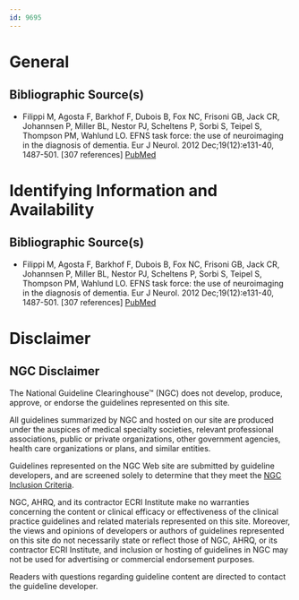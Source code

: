 ```yaml
---
id: 9695
---
```


# General

## Bibliographic Source(s)

- Filippi M, Agosta F, Barkhof F, Dubois B, Fox NC, Frisoni GB, Jack CR, Johannsen P, Miller BL, Nestor PJ, Scheltens P, Sorbi S, Teipel S, Thompson PM, Wahlund LO. EFNS task force: the use of neuroimaging in the diagnosis of dementia. Eur J Neurol. 2012 Dec;19(12):e131-40, 1487-501. [307 references] [ PubMed ](http://www.ncbi.nlm.nih.gov/entrez/query.fcgi?cmd=Retrieve&db=pubmed&dopt=Abstract&list_uids=22900895)

# Identifying Information and Availability

## Bibliographic Source(s)

- Filippi M, Agosta F, Barkhof F, Dubois B, Fox NC, Frisoni GB, Jack CR, Johannsen P, Miller BL, Nestor PJ, Scheltens P, Sorbi S, Teipel S, Thompson PM, Wahlund LO. EFNS task force: the use of neuroimaging in the diagnosis of dementia. Eur J Neurol. 2012 Dec;19(12):e131-40, 1487-501. [307 references] [ PubMed ](http://www.ncbi.nlm.nih.gov/entrez/query.fcgi?cmd=Retrieve&db=pubmed&dopt=Abstract&list_uids=22900895)

# Disclaimer

## NGC Disclaimer

The National Guideline Clearinghouse™ (NGC) does not develop, produce, approve, or endorse the guidelines represented on this site.

All guidelines summarized by NGC and hosted on our site are produced under the auspices of medical specialty societies, relevant professional associations, public or private organizations, other government agencies, health care organizations or plans, and similar entities.

Guidelines represented on the NGC Web site are submitted by guideline developers, and are screened solely to determine that they meet the [NGC Inclusion Criteria](/help-and-about/summaries/inclusion-criteria).

NGC, AHRQ, and its contractor ECRI Institute make no warranties concerning the content or clinical efficacy or effectiveness of the clinical practice guidelines and related materials represented on this site. Moreover, the views and opinions of developers or authors of guidelines represented on this site do not necessarily state or reflect those of NGC, AHRQ, or its contractor ECRI Institute, and inclusion or hosting of guidelines in NGC may not be used for advertising or commercial endorsement purposes.

Readers with questions regarding guideline content are directed to contact the guideline developer.

